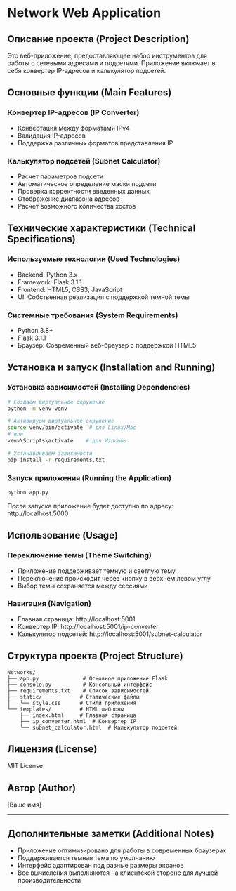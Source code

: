 # Network Web Application

## Описание проекта (Project Description)

Это веб-приложение, предоставляющее набор инструментов для работы с сетевыми адресами и подсетями. Приложение включает в себя конвертер IP-адресов и калькулятор подсетей.

## Основные функции (Main Features)

### Конвертер IP-адресов (IP Converter)
- Конвертация между форматами IPv4
- Валидация IP-адресов
- Поддержка различных форматов представления IP

### Калькулятор подсетей (Subnet Calculator)
- Расчет параметров подсети
- Автоматическое определение маски подсети
- Проверка корректности введенных данных
- Отображение диапазона адресов
- Расчет возможного количества хостов

## Технические характеристики (Technical Specifications)

### Используемые технологии (Used Technologies)
- Backend: Python 3.x
- Framework: Flask 3.1.1
- Frontend: HTML5, CSS3, JavaScript
- UI: Собственная реализация с поддержкой темной темы

### Системные требования (System Requirements)
- Python 3.8+
- Flask 3.1.1
- Браузер: Современный веб-браузер с поддержкой HTML5

## Установка и запуск (Installation and Running)

### Установка зависимостей (Installing Dependencies)
```bash
# Создаем виртуальное окружение
python -m venv venv

# Активируем виртуальное окружение
source venv/bin/activate  # для Linux/Mac
# или
venv\Scripts\activate    # для Windows

# Устанавливаем зависимости
pip install -r requirements.txt
```

### Запуск приложения (Running the Application)
```bash
python app.py
```

После запуска приложение будет доступно по адресу: http://localhost:5000

## Использование (Usage)

### Переключение темы (Theme Switching)
- Приложение поддерживает темную и светлую тему
- Переключение происходит через кнопку в верхнем левом углу
- Выбор темы сохраняется между сессиями

### Навигация (Navigation)
- Главная страница: http://localhost:5001
- Конвертер IP: http://localhost:5001/ip-converter
- Калькулятор подсетей: http://localhost:5001/subnet-calculator

## Структура проекта (Project Structure)

```
Networks/
├── app.py              # Основное приложение Flask
├── console.py          # Консольный интерфейс
├── requirements.txt    # Список зависимостей
├── static/            # Статические файлы
│   └── style.css      # Стили приложения
└── templates/         # HTML шаблоны
    ├── index.html     # Главная страница
    ├── ip_converter.html  # Конвертер IP
    └── subnet_calculator.html  # Калькулятор подсетей
```

## Лицензия (License)

MIT License

## Автор (Author)

[Ваше имя]

---

## Дополнительные заметки (Additional Notes)

- Приложение оптимизировано для работы в современных браузерах
- Поддерживается темная тема по умолчанию
- Интерфейс адаптирован под разные размеры экранов
- Все вычисления выполняются на клиентской стороне для лучшей производительности
